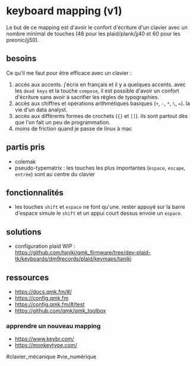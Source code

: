 # keyboard mapping (v1)

Le but de ce mapping est d'avoir le confort d'écriture d'un clavier avec un nombre minimal de touches (48 pour les plaid/plank/jj40 et 60 pour les preonic/jj50).


## besoins

Ce qu'il me faut pour être efficace avec un clavier :

1. accès aux accents. j'écris en français et il y a quelques accents. avec les `dead keys` et la touche `compose`, il est possible d'avoir un confort d'écriture sans avoir à sacrifier les règles de typographies.
2. accès aux chiffres et opérations arithmétiques basiques (`+`, `-`, `*`, `\`, `=`). la vie d'un data analyst.
3. accès aux différents formes de crochets (`{}` et `[]`). ils sont partout dès que l'on fait un peu de programmation.
4. moins de friction quand je passe de linux à mac


## partis pris

- colemak
- pseudo-typematrix : les touches les plus importantes (`espace`, `escape`, `entrée`) sont au centre du clavier

## fonctionnalités

- les touches `shift` et `espace` ne font qu'une. rester appuyé sur la barre d'espace simule le `shift` et un appui court dessus envoie un `espace`.


## solutions

- configuration plaid WIP : https://github.com/taniki/qmk_firmware/tree/dev-plaid-tk/keyboards/dm9records/plaid/keymaps/taniki


## ressources

- https://docs.qmk.fm/#/
- https://config.qmk.fm
- https://config.qmk.fm/#/test
- https://github.com/qmk/qmk_toolbox


### apprendre un nouveau mapping

- https://www.keybr.com/
- https://monkeytype.com/


#clavier_mécanique #vie_numérique
